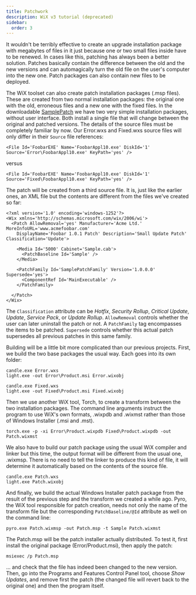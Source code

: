 ```yaml
---
title: Patchwork
description: WiX v3 tutorial (deprecated)
sidebar:
  order: 3
---
```


It wouldn't be terribly effective to create an upgrade installation package with megabytes of files in it just because one or two small files inside have to be renewed. In cases like this, patching has always been a better solution. Patches basically contain the difference between the old and the new versions and can automagically turn the old file on the user's computer into the new one. Patch packages can also contain new files to be deployed.

The WiX toolset can also create patch installation packages (.msp files). These are created from two normal installation packages: the original one with the old, erroneous files and a new one with the fixed files. In the downloadable [SamplePatch](/system/files/samples/SamplePatch.zip) we have two very simple installation packages, without user interface. Both install a single file that will change between the original and patched versions. The details of the source files must be completely familiar by now. Our Error.wxs and Fixed.wxs source files will only differ in their `Source` file references:

    <File Id='FoobarEXE' Name='FoobarAppl10.exe' DiskId='1' Source='Error\FoobarAppl10.exe' KeyPath='yes' />

versus

    <File Id='FoobarEXE' Name='FoobarAppl10.exe' DiskId='1' Source='Fixed\FoobarAppl10.exe' KeyPath='yes' />

The patch will be created from a third source file. It is, just like the earlier ones, an XML file but the contents are different from the files we've created so far:

    <?xml version='1.0' encoding='windows-1252'?>
    <Wix xmlns='http://schemas.microsoft.com/wix/2006/wi'>
      <Patch AllowRemoval='yes' Manufacturer='Acme Ltd.' MoreInfoURL='www.acmefoobar.com'
        DisplayName='Foobar 1.0.1 Patch' Description='Small Update Patch' Classification='Update'>
     
        <Media Id='5000' Cabinet='Sample.cab'>
          <PatchBaseline Id='Sample' />
        </Media>
     
        <PatchFamily Id='SamplePatchFamily' Version='1.0.0.0' Supersede='yes'>
          <ComponentRef Id='MainExecutable' />
        </PatchFamily>

      </Patch>
    </Wix>

The `Classification` attribute can be *Hotfix*, *Security Rollup*, *Critical Update*, *Update*, *Service Pack*, or *Update Rollup*. `AllowRemoval` controls whether the user can later uninstall the patch or not. A `PatchFamily` tag encompasses the items to be patched. `Supersede` controls whether this actual patch supersedes all previous patches in this same family.

Building will be a little bit more complicated than our previous projects. First, we build the two base packages the usual way. Each goes into its own folder:

    candle.exe Error.wxs
    light.exe -out Error\Product.msi Error.wixobj

    candle.exe Fixed.wxs
    light.exe -out Fixed\Product.msi Fixed.wixobj

Then we use another WiX tool, Torch, to create a transform between the two installation packages. The command line arguments instruct the program to use WiX's own formats, .wixpdb and .wixmst rather than those of Windows Installer (.msi and .mst).

    torch.exe -p -xi Error\Product.wixpdb Fixed\Product.wixpdb -out Patch.wixmst

We also have to build our patch package using the usual WiX compiler and linker but this time, the output format will be different from the usual one, .wixmsp. There is no need to tell the linker to produce this kind of file, it will determine it automatically based on the contents of the source file.

    candle.exe Patch.wxs
    light.exe Patch.wixobj

And finally, we build the actual Windows Installer patch package from the result of the previous step and the transform we created a while ago. Pyro, the WiX tool responsible for patch creation, needs not only the name of the transform file but the corresponding `PatchBaseline/@Id` attribute as well on the command line:

    pyro.exe Patch.wixmsp -out Patch.msp -t Sample Patch.wixmst

The Patch.msp will be the patch installer actually distributed. To test it, first install the original package (Error/Product.msi), then apply the patch:

    msiexec /p Patch.msp

... and check that the file has indeed been changed to the new version. Then, go into the Programs and Features Control Panel tool, choose *Show Updates*, and remove first the patch (the changed file will revert back to the original one) and then the program itself.
